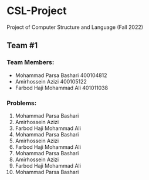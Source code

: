 # CSL-Project
Project of Computer Structure and Language (Fall 2022)

## Team #1
### Team Members:
- Mohammad Parsa Bashari 400104812
- Amirhossein Azizi 400105122
- Farbod Haji Mohammad Ali 401011038

### Problems:
1) Mohammad Parsa Bashari
2) Amirhossein Azizi
3) Farbod Haji Mohammad Ali
4) Mohammad Parsa Bashari
5) Amirhossein Azizi
6) Farbod Haji Mohammad Ali
7) Mohammad Parsa Bashari
8) Amirhossein Azizi
9) Farbod Haji Mohammad Ali
10) Mohammad Parsa Bashari
